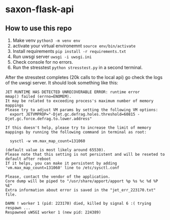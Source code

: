 # saxon-flask-api

## How to use this repo

1. Make venv `python3 -m venv env`
2. activate your virtual environemnt `source env/bin/activate`
3. Install requirements `pip install -r requirements.txt`
5. Run uwsgi server `uwsgi -i uwsgi.ini`
6. Check console for no errors.
7. Run the stresstest `python stresstest.py` in a second terminal.

After the stresstest completes (20k calls to the local api) go check the logs of the uwsgi server. It should look something like this:

```
JET RUNTIME HAS DETECTED UNRECOVERABLE ERROR: runtime error
mmap() failed (errno=ENOMEM).
It may be related to exceeding process's maximum number of memory mappings
Please try to adjust VM params by setting the following VM options:
  export JETVMPROP="-Djet.gc.defrag.holes.threshold=60815 -Djet.gc.force.defrag.to.lower.address" 

If this doesn't help, please try to increase the limit of memory mappings by running the following command in terminal as root:

  sysctl -w vm.max_map_count=131060

(default value is most likely around 65530).
Please note that this setting is not persistent and will be reseted to default after reboot
If it helps, you can make it persistent by adding 'vm.max_map_count=131060' line to /etc/sysctl.conf

Please, contact the vendor of the application.
Core dump will be piped to "/usr/share/apport/apport %p %s %c %d %P %E"
Extra information about error is saved in the "jet_err_223170.txt" file.

DAMN ! worker 1 (pid: 223170) died, killed by signal 6 :( trying respawn ...
Respawned uWSGI worker 1 (new pid: 224389)
```